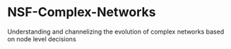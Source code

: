 # NSF-Complex-Networks
Understanding and channelizing the evolution of complex networks based on node level decisions 
